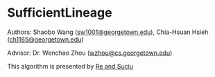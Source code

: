 # SufficientLineage

Authors: Shaobo Wang (sw1001@georgetown.edu), Chia-Hsuan Hsieh (ch1165@georgetown.edu)

Advisor: Dr. Wenchao Zhou (wzhou@cs.georgetown.edu)
        
This algorithm is presented by [Re and Suciu](https://homes.cs.washington.edu/~suciu/paper220.pdf)
